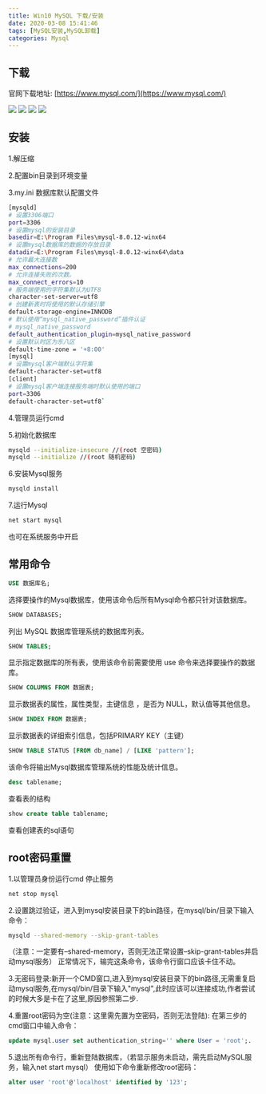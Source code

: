 ```yaml
---
title: Win10 MySQL 下载/安装
date: 2020-03-08 15:41:46
tags: [MySQL安装,MySQL卸载]
categories: Mysql
---
```


## 下载

官网下载地址:
[https://www.mysql.com/](https://www.mysql.com/)

<!--more-->

![](win10-mysql/20200308154339.png)
![](win10-mysql/20200308154405.png)
![](win10-mysql/20200308154428.png)
![](win10-mysql/20200308154702.png)

## 安装

1.解压缩

2.配置bin目录到环境变量

3.my.ini 数据库默认配置文件

```bash
[mysqld]
# 设置3306端口
port=3306
# 设置mysql的安装目录
basedir=E:\Program Files\mysql-8.0.12-winx64
# 设置mysql数据库的数据的存放目录
datadir=E:\Program Files\mysql-8.0.12-winx64\data
# 允许最大连接数
max_connections=200
# 允许连接失败的次数。
max_connect_errors=10
# 服务端使用的字符集默认为UTF8
character-set-server=utf8
# 创建新表时将使用的默认存储引擎
default-storage-engine=INNODB
# 默认使用“mysql_native_password”插件认证
# mysql_native_password
default_authentication_plugin=mysql_native_password
# 设置默认时区为东八区
default-time-zone = '+8:00'
[mysql]
# 设置mysql客户端默认字符集
default-character-set=utf8
[client]
# 设置mysql客户端连接服务端时默认使用的端口
port=3306
default-character-set=utf8`
```

4.管理员运行cmd

5.初始化数据库

```bash
mysqld --initialize-insecure //(root 空密码)
mysqld --initialize //(root 随机密码)
```

6.安装Mysql服务

```bash
mysqld install
```

7.运行Mysql

```bash
net start mysql
```

也可在系统服务中开启

## 常用命令

```sql
USE 数据库名;
```

选择要操作的Mysql数据库，使用该命令后所有Mysql命令都只针对该数据库。

```sql
SHOW DATABASES;
```

列出 MySQL 数据库管理系统的数据库列表。

```sql
SHOW TABLES;
```

显示指定数据库的所有表，使用该命令前需要使用 use 命令来选择要操作的数据库。

```sql
SHOW COLUMNS FROM 数据表;
```

显示数据表的属性，属性类型，主键信息 ，是否为 NULL，默认值等其他信息。

```sql
SHOW INDEX FROM 数据表;
```

显示数据表的详细索引信息，包括PRIMARY KEY（主键）

```sql
SHOW TABLE STATUS [FROM db_name] / [LIKE 'pattern'];
```

该命令将输出Mysql数据库管理系统的性能及统计信息。

```sql
desc tablename;
```

查看表的结构

```sql
show create table tablename;
```

查看创建表的sql语句

## root密码重置

1.以管理员身份运行cmd 停止服务

```bash
net stop mysql
```

2.设置跳过验证，进入到mysql安装目录下的bin路径，在mysql/bin/目录下输入命令：

```bash
mysqld --shared-memory --skip-grant-tables
```

（注意：一定要有–shared-memory，否则无法正常设置–skip-grant-tables并启动mysql服务）
正常情况下，输完这条命令，该命令行窗口应该卡住不动。

3.无密码登录:新开一个CMD窗口,进入到mysql安装目录下的bin路径,无需重复启动mysql服务,在mysql/bin/目录下输入"mysql",此时应该可以连接成功,作者尝试的时候大多是卡在了这里,原因参照第二步.

4.重置root密码为空(注意：这里需先置为空密码，否则无法登陆):
在第三步的cmd窗口中输入命令：

```sql
update mysql.user set authentication_string='' where User = 'root';.
```

5.退出所有命令行，重新登陆数据库，（若显示服务未启动，需先启动MySQL服务，输入net start mysql）
使用如下命令重新修改root密码：

```sql
alter user 'root'@'localhost' identified by '123';
```
